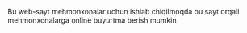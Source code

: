 Bu web-sayt mehmonxonalar uchun ishlab chiqilmoqda bu sayt orqali mehmonxonalarga online buyurtma berish mumkin
